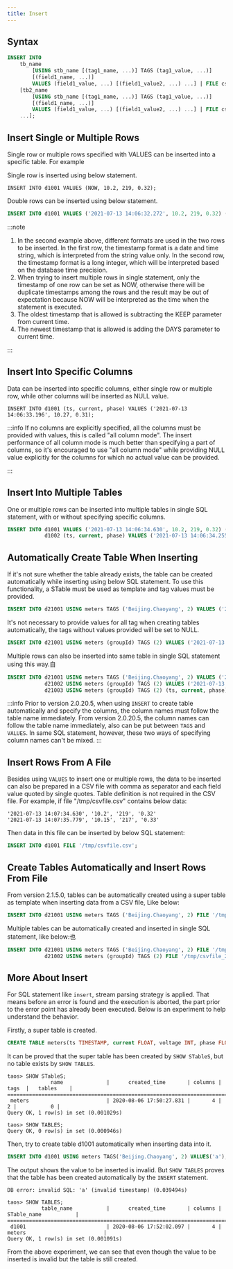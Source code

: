 ```yaml
---
title: Insert
---
```


## Syntax

```sql
INSERT INTO
    tb_name
        [USING stb_name [(tag1_name, ...)] TAGS (tag1_value, ...)]
        [(field1_name, ...)]
        VALUES (field1_value, ...) [(field1_value2, ...) ...] | FILE csv_file_path
    [tb2_name
        [USING stb_name [(tag1_name, ...)] TAGS (tag1_value, ...)]
        [(field1_name, ...)]
        VALUES (field1_value, ...) [(field1_value2, ...) ...] | FILE csv_file_path
    ...];
```

## Insert Single or Multiple Rows

Single row or multiple rows specified with VALUES can be inserted into a specific table. For example

Single row is inserted using below statement.

```sq;
INSERT INTO d1001 VALUES (NOW, 10.2, 219, 0.32);
```

Double rows can be inserted using below statement.

```sql
INSERT INTO d1001 VALUES ('2021-07-13 14:06:32.272', 10.2, 219, 0.32) (1626164208000, 10.15, 217, 0.33);
```

:::note

1. In the second example above, different formats are used in the two rows to be inserted. In the first row, the timestamp format is a date and time string, which is interpreted from the string value only. In the second row, the timestamp format is a long integer, which will be interpreted based on the database time precision.
2. When trying to insert multiple rows in single statement, only the timestamp of one row can be set as NOW, otherwise there will be duplicate timestamps among the rows and the result may be out of expectation because NOW will be interpreted as the time when the statement is executed.
3. The oldest timestamp that is allowed is subtracting the KEEP parameter from current time.
4. The newest timestamp that is allowed is adding the DAYS parameter to current time.

:::

## Insert Into Specific Columns

Data can be inserted into specific columns, either single row or multiple row, while other columns will be inserted as NULL value.

```
INSERT INTO d1001 (ts, current, phase) VALUES ('2021-07-13 14:06:33.196', 10.27, 0.31);
```

:::info
If no columns are explicitly specified, all the columns must be provided with values, this is called "all column mode". The insert performance of all column mode is much better than specifying a part of columns, so it's encouraged to use "all column mode" while providing NULL value explicitly for the columns for which no actual value can be provided.

:::

## Insert Into Multiple Tables

One or multiple rows can be inserted into multiple tables in single SQL statement, with or without specifying specific columns.

```sql
INSERT INTO d1001 VALUES ('2021-07-13 14:06:34.630', 10.2, 219, 0.32) ('2021-07-13 14:06:35.779', 10.15, 217, 0.33)
            d1002 (ts, current, phase) VALUES ('2021-07-13 14:06:34.255', 10.27, 0.31）;
```

## Automatically Create Table When Inserting

If it's not sure whether the table already exists, the table can be created automatically while inserting using below SQL statement. To use this functionality, a STable must be used as template and tag values must be provided.

```sql
INSERT INTO d21001 USING meters TAGS ('Beijing.Chaoyang', 2) VALUES ('2021-07-13 14:06:32.272', 10.2, 219, 0.32);
```

It's not necessary to provide values for all tag when creating tables automatically, the tags without values provided will be set to NULL.

```sql
INSERT INTO d21001 USING meters (groupId) TAGS (2) VALUES ('2021-07-13 14:06:33.196', 10.15, 217, 0.33);
```

Multiple rows can also be inserted into same table in single SQL statement using this way.自

```sql
INSERT INTO d21001 USING meters TAGS ('Beijing.Chaoyang', 2) VALUES ('2021-07-13 14:06:34.630', 10.2, 219, 0.32) ('2021-07-13 14:06:35.779', 10.15, 217, 0.33)
            d21002 USING meters (groupId) TAGS (2) VALUES ('2021-07-13 14:06:34.255', 10.15, 217, 0.33)
            d21003 USING meters (groupId) TAGS (2) (ts, current, phase) VALUES ('2021-07-13 14:06:34.255', 10.27, 0.31);
```

:::info
Prior to version 2.0.20.5, when using `INSERT` to create table automatically and specify the columns, the column names must follow the table name immediately. From version 2.0.20.5, the column names can follow the table name immediately, also can be put between `TAGS` and `VALUES`. In same SQL statement, however, these two ways of specifying column names can't be mixed.
:::

## Insert Rows From A File

Besides using `VALUES` to insert one or multiple rows, the data to be inserted can also be prepared in a CSV file with comma as separator and each field value quoted by single quotes. Table definition is not required in the CSV file. For example, if file "/tmp/csvfile.csv" contains below data:

```
'2021-07-13 14:07:34.630', '10.2', '219', '0.32'
'2021-07-13 14:07:35.779', '10.15', '217', '0.33'
```

Then data in this file can be inserted by below SQL statement:

```sql
INSERT INTO d1001 FILE '/tmp/csvfile.csv';
```

## Create Tables Automatically and Insert Rows From File

From version 2.1.5.0, tables can be automatically created using a super table as template when inserting data from a CSV file, Like below:

```sql
INSERT INTO d21001 USING meters TAGS ('Beijing.Chaoyang', 2) FILE '/tmp/csvfile.csv';
```

Multiple tables can be automatically created and inserted in single SQL statement, like below:也

```sql
INSERT INTO d21001 USING meters TAGS ('Beijing.Chaoyang', 2) FILE '/tmp/csvfile_21001.csv'
            d21002 USING meters (groupId) TAGS (2) FILE '/tmp/csvfile_21002.csv';
```

## More About Insert

For SQL statement like `insert`, stream parsing strategy is applied. That means before an error is found and the execution is aborted, the part prior to the error point has already been executed. Below is an experiment to help understand the behavior.

Firstly, a super table is created.

```sql
CREATE TABLE meters(ts TIMESTAMP, current FLOAT, voltage INT, phase FLOAT) TAGS(location BINARY(30), groupId INT);
```

It can be proved that the super table has been created by `SHOW STableS`, but no table exists by `SHOW TABLES`.

```
taos> SHOW STableS;
              name              |      created_time       | columns |  tags  |   tables    |
============================================================================================
 meters                         | 2020-08-06 17:50:27.831 |       4 |      2 |           0 |
Query OK, 1 row(s) in set (0.001029s)

taos> SHOW TABLES;
Query OK, 0 row(s) in set (0.000946s)
```

Then, try to create table d1001 automatically when inserting data into it.

```sql
INSERT INTO d1001 USING meters TAGS('Beijing.Chaoyang', 2) VALUES('a');
```

The output shows the value to be inserted is invalid. But `SHOW TABLES` proves that the table has been created automatically by the `INSERT` statement.

```
DB error: invalid SQL: 'a' (invalid timestamp) (0.039494s)

taos> SHOW TABLES;
           table_name           |      created_time       | columns |          STable_name           |
======================================================================================================
 d1001                          | 2020-08-06 17:52:02.097 |       4 | meters                         |
Query OK, 1 row(s) in set (0.001091s)
```

From the above experiment, we can see that even though the value to be inserted is invalid but the table is still created.
